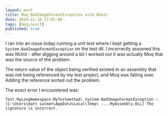 ```yaml
---
layout: post
title: Moq BadImageFormatException with NUnit
date: 2010-11-16 12:05:00
tags: [moq,nunit]
published: true
---
```


I ran into an issue today running a unit test where I kept getting a `System.BadImageFormatException` 
on the test dll. I incorrectly assumed this was NUnit - after digging around a bit I worked out it 
was actually Moq that was the source of the problem.

The return value of the object being verified existed in an assembly that was not being referenced by 
my test project, and Moq was falling over. Adding the reference sorted out the problem.

The exact error I encountered was:

`Test.MyLongNamespace.MyTestmethod: System.BadImageFormatException : [C:\Users\matt salmon\AppData\Local\Temp\ ....MyAssembly.DLL] The signature is incorrect.`